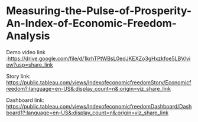 # Measuring-the-Pulse-of-Prosperity-An-Index-of-Economic-Freedom-Analysis

Demo video link :https://drive.google.com/file/d/1krhTPtWBsL0edJKEXZo3gHxzkfoe5LBV/view?usp=share_link

Story link: https://public.tableau.com/views/IndexofeconomicfreedomStory/Economicfreedom?:language=en-US&:display_count=n&:origin=viz_share_link 

Dashboard link: https://public.tableau.com/views/IndexofeconomicfreedomDashboard/Dashboard1?:language=en-US&:display_count=n&:origin=viz_share_link
